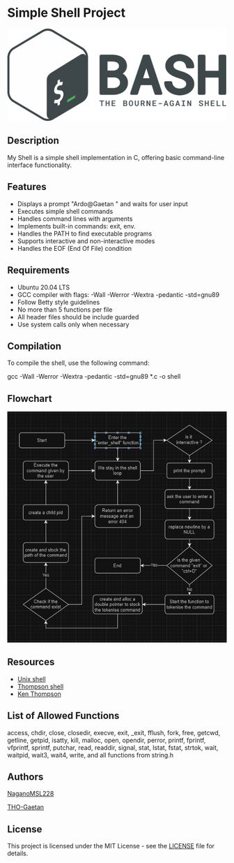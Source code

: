 # Simple Shell Project

![alt text](test/Gnu-bash-logo.svg.png)

## Description

My Shell is a simple shell implementation in C, offering basic command-line interface functionality.

## Features

- Displays a prompt "Ardo@Gaetan " and waits for user input
- Executes simple shell commands
- Handles command lines with arguments
- Implements built-in commands: exit, env.
- Handles the PATH to find executable programs
- Supports interactive and non-interactive modes
- Handles the EOF (End Of File) condition

## Requirements

- Ubuntu 20.04 LTS
- GCC compiler with flags: -Wall -Werror -Wextra -pedantic -std=gnu89
- Follow Betty style guidelines
- No more than 5 functions per file
- All header files should be include guarded
- Use system calls only when necessary

## Compilation

To compile the shell, use the following command:

gcc -Wall -Werror -Wextra -pedantic -std=gnu89 *.c -o shell

## Flowchart

![alt text](test/Flowchart.png)

## Resources

- [Unix shell](https://en.wikipedia.org/wiki/Unix_shell)
- [Thompson shell](https://en.wikipedia.org/wiki/Thompson_shell)
- [Ken Thompson](https://en.wikipedia.org/wiki/Ken_Thompson)

## List of Allowed Functions

access, chdir, close, closedir, execve, exit, _exit, fflush, fork, free, getcwd, getline, getpid, isatty, kill, malloc, open, opendir, perror, printf, fprintf, vfprintf, sprintf, putchar, read, readdir, signal, stat, lstat, fstat, strtok, wait, waitpid, wait3, wait4, write, and all functions from string.h

## Authors
[NaganoMSL228](https://github.com/NaganoMSL228)

[THO-Gaetan](https://github.com/THO-Gaetan)

## License

This project is licensed under the MIT License - see the [LICENSE](LICENSE) file for details.